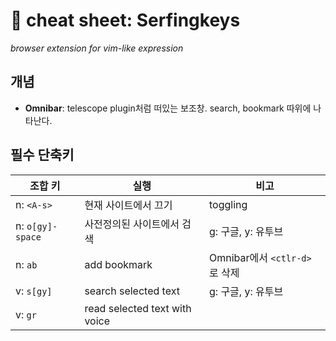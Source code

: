 # 󰏢 cheat sheet: Serfingkeys


  _browser extension for vim-like expression_


## 개념

- **Omnibar**: telescope plugin처럼 떠있는 보조창. search, bookmark 따위에 나타난다.


## 필수 단축키


| 조합 키          | 실행                           | 비고                          |
|------------------|--------------------------------|-------------------------------|
| n: `<A-s>`       | 현재 사이트에서 끄기           | toggling                      |
| n: `o[gy]-space` | 사전정의된 사이트에서 검색     | g: 구글, y: 유투브            |
| n: `ab`          | add bookmark                   | Omnibar에서 `<ctlr-d>`로 삭제 |
| v: `s[gy]`       | search selected text           | g: 구글, y: 유투브            |
| v: `gr`          | read selected text with voice  |                               |
